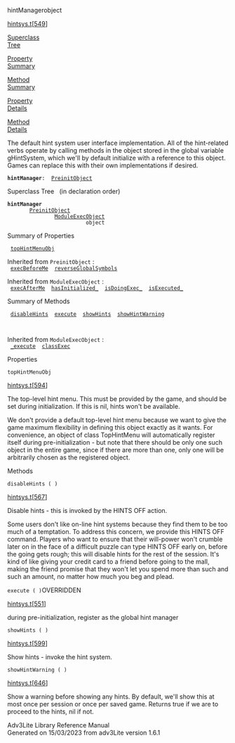 <span class="title">hintManager</span><span class="type">object</span>

[hintsys.t](../file/hintsys.t.html)\[[549](../source/hintsys.t.html#549)\]

[Superclass  
Tree](#_SuperClassTree_)

[Property  
Summary](#_PropSummary_)

[Method  
Summary](#_MethodSummary_)

[Property  
Details](#_Properties_)

[Method  
Details](#_Methods_)

<div class="fdesc">

The default hint system user interface implementation. All of the
hint-related verbs operate by calling methods in the object stored in
the global variable gHintSystem, which we'll by default initialize with
a reference to this object. Games can replace this with their own
implementations if desired.

**`hintManager`**` :   `[`PreinitObject`](../object/PreinitObject.html)

</div>

<span id="_SuperClassTree_"></span>

<div class="mjhd">

<span class="hdln">Superclass Tree</span>   (in declaration order)

</div>

**`hintManager`**  
`         `[`PreinitObject`](../object/PreinitObject.html)  
`                 `[`ModuleExecObject`](../object/ModuleExecObject.html)  
`                         object`  
<span id="_PropSummary_"></span>

<div class="mjhd">

<span class="hdln">Summary of Properties</span>  

</div>

` `[`topHintMenuObj`](#topHintMenuObj)`  `

Inherited from `PreinitObject` :  
` `[`execBeforeMe`](../object/PreinitObject.html#execBeforeMe)`  `[`reverseGlobalSymbols`](../object/PreinitObject.html#reverseGlobalSymbols)`  `

Inherited from `ModuleExecObject` :  
` `[`execAfterMe`](../object/ModuleExecObject.html#execAfterMe)`  `[`hasInitialized_`](../object/ModuleExecObject.html#hasInitialized_)`  `[`isDoingExec_`](../object/ModuleExecObject.html#isDoingExec_)`  `[`isExecuted_`](../object/ModuleExecObject.html#isExecuted_)`  `

<span id="_MethodSummary_"></span>

<div class="mjhd">

<span class="hdln">Summary of Methods</span>  

</div>

` `[`disableHints`](#disableHints)`  `[`execute`](#execute)`  `[`showHints`](#showHints)`  `[`showHintWarning`](#showHintWarning)`  `

` `

Inherited from `ModuleExecObject` :  
` `[`_execute`](../object/ModuleExecObject.html#_execute)`  `[`classExec`](../object/ModuleExecObject.html#classExec)`  `

<span id="_Properties_"></span>

<div class="mjhd">

<span class="hdln">Properties</span>  

</div>

<span id="topHintMenuObj"></span>

`topHintMenuObj`

[hintsys.t](../file/hintsys.t.html)\[[594](../source/hintsys.t.html#594)\]

<div class="desc">

The top-level hint menu. This must be provided by the game, and should
be set during initialization. If this is nil, hints won't be available.

We don't provide a default top-level hint menu because we want to give
the game maximum flexibility in defining this object exactly as it
wants. For convenience, an object of class TopHintMenu will
automatically register itself during pre-initialization - but note that
there should be only one such object in the entire game, since if there
are more than one, only one will be arbitrarily chosen as the registered
object.

</div>

<span id="_Methods_"></span>

<div class="mjhd">

<span class="hdln">Methods</span>  

</div>

<span id="disableHints"></span>

`disableHints ( )`

[hintsys.t](../file/hintsys.t.html)\[[567](../source/hintsys.t.html#567)\]

<div class="desc">

Disable hints - this is invoked by the HINTS OFF action.

Some users don't like on-line hint systems because they find them to be
too much of a temptation. To address this concern, we provide this HINTS
OFF command. Players who want to ensure that their will-power won't
crumble later on in the face of a difficult puzzle can type HINTS OFF
early on, before the going gets rough; this will disable hints for the
rest of the session. It's kind of like giving your credit card to a
friend before going to the mall, making the friend promise that they
won't let you spend more than such and such an amount, no matter how
much you beg and plead.

</div>

<span id="execute"></span>

`execute ( )`<span class="rem">OVERRIDDEN</span>

[hintsys.t](../file/hintsys.t.html)\[[551](../source/hintsys.t.html#551)\]

<div class="desc">

during pre-initialization, register as the global hint manager

</div>

<span id="showHints"></span>

`showHints ( )`

[hintsys.t](../file/hintsys.t.html)\[[599](../source/hintsys.t.html#599)\]

<div class="desc">

Show hints - invoke the hint system.

</div>

<span id="showHintWarning"></span>

`showHintWarning ( )`

[hintsys.t](../file/hintsys.t.html)\[[646](../source/hintsys.t.html#646)\]

<div class="desc">

Show a warning before showing any hints. By default, we'll show this at
most once per session or once per saved game. Returns true if we are to
proceed to the hints, nil if not.

</div>

<div class="ftr">

Adv3Lite Library Reference Manual  
Generated on 15/03/2023 from adv3Lite version 1.6.1

</div>

